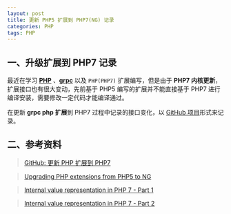 ```yaml
---
layout: post
title: 更新 PHP5 扩展到 PHP7(NG) 记录
categories: PHP
tags: PHP
---
```


## 一、升级扩展到 PHP7 记录

最近在学习 [**PHP**](http://php.net/) 、[**grpc**](http://www.grpc.io/) 以及 `PHP(PHP7)` 扩展编写，但是由于 **PHP7 内核更新**，扩展接口也有很大变动，先前基于 PHP5 编写的扩展并不能直接基于 PHP7 进行编译安装，需要修改一定代码才能编译通过。

在更新 **grpc php 扩展**到 PHP7 过程中记录的接口变化，以 [GitHub 项目](https://github.com/thinkerou/upgrade-ext-to-php7)形式来记录。

<!--more-->

## 二、参考资料

> [GitHub: 更新 PHP 扩展到 PHP7](https://github.com/thinkerou/upgrade-ext-to-php7)

> [Upgrading PHP extensions from PHP5 to NG](https://wiki.php.net/phpng-upgrading)

> [Internal value representation in PHP 7 - Part 1](http://nikic.github.io/2015/05/05/Internal-value-representation-in-PHP-7-part-1.html)

> [Internal value representation in PHP 7 - Part 2](http://nikic.github.io/2015/06/19/Internal-value-representation-in-PHP-7-part-2.html)